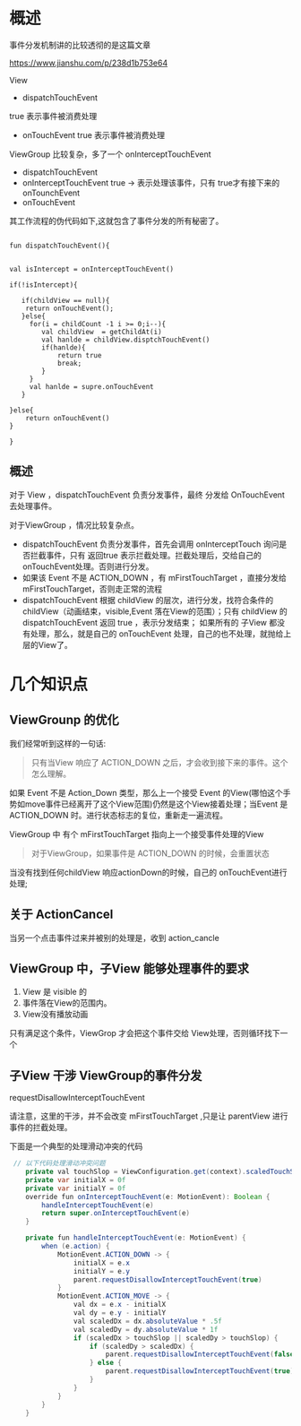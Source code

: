 # 概述

事件分发机制讲的比较透彻的是这篇文章

https://www.jianshu.com/p/238d1b753e64


View 

- dispatchTouchEvent

true 表示事件被消费处理

- onTouchEvent
true 表示事件被消费处理


ViewGroup 比较复杂，多了一个  onInterceptTouchEvent

- dispatchTouchEvent
- onInterceptTouchEvent
true -> 表示处理该事件，只有 true才有接下来的 onTounchEvent
- onTouchEvent


其工作流程的伪代码如下,这就包含了事件分发的所有秘密了。

````

fun dispatchTouchEvent(){
   

val isIntercept = onInterceptTouchEvent()

if(!isIntercept){

   if(childView == null){
    return onTouchEvent();
   }else{
     for(i = childCount -1 i >= 0;i--){
        val childView  = getChildAt(i)
        val hanlde = childView.disptchTouchEvent()
        if(hanlde){
            return true
            break;
        }
     }
     val hanlde = supre.onTouchEvent
   }

}else{
    return onTouchEvent()
}

}
````

## 概述

对于 View ，dispatchTouchEvent 负责分发事件，最终 分发给 OnTouchEvent去处理事件。



对于ViewGroup ，情况比较复杂点。
 -   dispatchTouchEvent 负责分发事件，首先会调用 onInterceptTouch 询问是否拦截事件，只有 返回true 表示拦截处理。拦截处理后，交给自己的onTouchEvent处理。否则进行分发。
 -  如果该 Event 不是 ACTION_DOWN ，有 mFirstTouchTarget ，直接分发给 mFirstTouchTarget，否则走正常的流程
 -  dispatchTouchEvent 根据 childView 的层次，进行分发，找符合条件的childView（动画结束，visible,Event 落在View的范围）；只有 childView 的 dispatchTouchEvent 返回 true ，表示分发结束； 如果所有的 子View 都没有处理，那么，就是自己的 onTouchEvent 处理，自己的也不处理，就抛给上层的View了。

# 几个知识点

## ViewGrounp 的优化

我们经常听到这样的一句话:
> 只有当View 响应了 ACTION_DOWN 之后，才会收到接下来的事件。这个怎么理解。

如果 Event 不是 Action_Down 类型，那么上一个接受 Event 的View(哪怕这个手势如move事件已经离开了这个View范围)仍然是这个View接着处理；当Event 是 ACTION_DOWN 时。进行状态标志的复位，重新走一遍流程。


ViewGroup 中 有个 mFirstTouchTarget 指向上一个接受事件处理的View

> 对于ViewGroup，如果事件是 ACTION_DOWN 的时候，会重置状态

当没有找到任何childView 响应actionDown的时候，自己的 onTouchEvent进行处理;

## 关于 ActionCancel

当另一个点击事件过来并被别的处理是，收到 action_cancle
##  ViewGroup 中，子View 能够处理事件的要求

 1. View 是 visible 的
 2. 事件落在View的范围内。
 3. View没有播放动画

只有满足这个条件，ViewGrop 才会把这个事件交给 View处理，否则循环找下一个


## 子View 干涉 ViewGroup的事件分发

requestDisallowInterceptTouchEvent


请注意，这里的干涉，并不会改变 mFirstTouchTarget ,只是让 parentView 进行事件的拦截处理。


下面是一个典型的处理滑动冲突的代码

```java
 // 以下代码处理滑动冲突问题
    private val touchSlop = ViewConfiguration.get(context).scaledTouchSlop
    private var initialX = 0f
    private var initialY = 0f
    override fun onInterceptTouchEvent(e: MotionEvent): Boolean {
        handleInterceptTouchEvent(e)
        return super.onInterceptTouchEvent(e)
    }

    private fun handleInterceptTouchEvent(e: MotionEvent) {
        when (e.action) {
            MotionEvent.ACTION_DOWN -> {
                initialX = e.x
                initialY = e.y
                parent.requestDisallowInterceptTouchEvent(true)
            }
            MotionEvent.ACTION_MOVE -> {
                val dx = e.x - initialX
                val dy = e.y - initialY
                val scaledDx = dx.absoluteValue * .5f
                val scaledDy = dy.absoluteValue * 1f
                if (scaledDx > touchSlop || scaledDy > touchSlop) {
                    if (scaledDy > scaledDx) {
                        parent.requestDisallowInterceptTouchEvent(false)
                    } else {
                        parent.requestDisallowInterceptTouchEvent(true)
                    }
                }
            }
        }
    }
```

